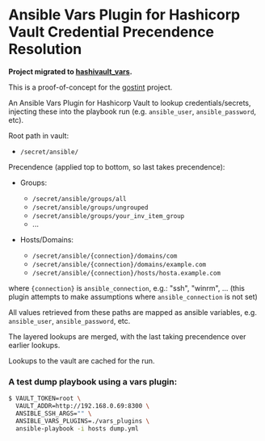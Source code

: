 # Ansible Vars Plugin for Hashicorp Vault Credential Precendence Resolution

**Project migrated to [hashivault_vars](https://github.com/goethite/hashivault_vars).**

This is a proof-of-concept for the [gostint](https://goethite.github.io/gostint/)
project.

An Ansible Vars Plugin for Hashicorp Vault to lookup credentials/secrets,
injecting these into the playbook run (e.g. `ansible_user`, `ansible_password`,
etc).

Root path in vault:

* `/secret/ansible/`

Precendence (applied top to bottom, so last takes precendence):
* Groups:
  * `/secret/ansible/groups/all`
  * `/secret/ansible/groups/ungrouped`
  * `/secret/ansible/groups/your_inv_item_group`
  * ...

* Hosts/Domains:
  * `/secret/ansible/{connection}/domains/com`
  * `/secret/ansible/{connection}/domains/example.com`
  * `/secret/ansible/{connection}/hosts/hosta.example.com`

where `{connection}` is `ansible_connection`, e.g.: "ssh", "winrm", ...
(this plugin attempts to make assumptions where `ansible_connection` is not
set)

All values retrieved from these paths are mapped as ansible variables,
e.g. `ansible_user`, `ansible_password`, etc.

The layered lookups are merged, with the last taking precendence over
earlier lookups.

Lookups to the vault are cached for the run.

### A test dump playbook using a vars plugin:
```bash
$ VAULT_TOKEN=root \
  VAULT_ADDR=http://192.168.0.69:8300 \
  ANSIBLE_SSH_ARGS="" \
  ANSIBLE_VARS_PLUGINS=./vars_plugins \
  ansible-playbook -i hosts dump.yml
```
